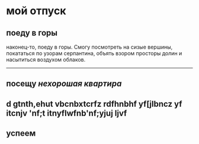 # мой отпуск

## поеду в горы
наконец-то, поеду в горы. Смогу посмотреть на сизые вершины, покататься по узорам серпантина, объять взором просторы долин и насытиться воздухом облаков.

---
## посещу **_нехорошая квартира_**
d gtnth,ehut vbcnbxtcrfz rdfhnbhf yf[jlbncz yf **itcnjv** 'nf;t **itnyflwfnb'nf;yjuj** ljvf
---
## успеем